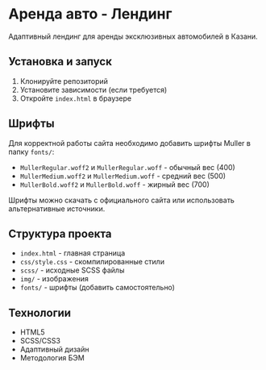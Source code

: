 # Аренда авто - Лендинг

Адаптивный лендинг для аренды эксклюзивных автомобилей в Казани.

## Установка и запуск

1. Клонируйте репозиторий
2. Установите зависимости (если требуется)
3. Откройте `index.html` в браузере

## Шрифты

Для корректной работы сайта необходимо добавить шрифты Muller в папку `fonts/`:

- `MullerRegular.woff2` и `MullerRegular.woff` - обычный вес (400)
- `MullerMedium.woff2` и `MullerMedium.woff` - средний вес (500)  
- `MullerBold.woff2` и `MullerBold.woff` - жирный вес (700)

Шрифты можно скачать с официального сайта или использовать альтернативные источники.

## Структура проекта

- `index.html` - главная страница
- `css/style.css` - скомпилированные стили
- `scss/` - исходные SCSS файлы
- `img/` - изображения
- `fonts/` - шрифты (добавить самостоятельно)

## Технологии

- HTML5
- SCSS/CSS3
- Адаптивный дизайн
- Методология БЭМ 